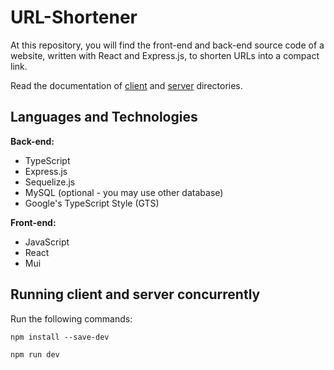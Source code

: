 # URL-Shortener
At this repository, you will find the front-end and back-end source code of a website, written with React and Express.js, to shorten URLs into a compact link.

Read the documentation of [client](./client) and [server](./server) directories.

## Languages and Technologies

**Back-end:**
- TypeScript
- Express.js
- Sequelize.js
- MySQL (optional - you may use other database)
- Google's TypeScript Style (GTS)

**Front-end:**
- JavaScript
- React
- Mui

## Running client and server concurrently
Run the following commands:
```
npm install --save-dev

npm run dev
```

